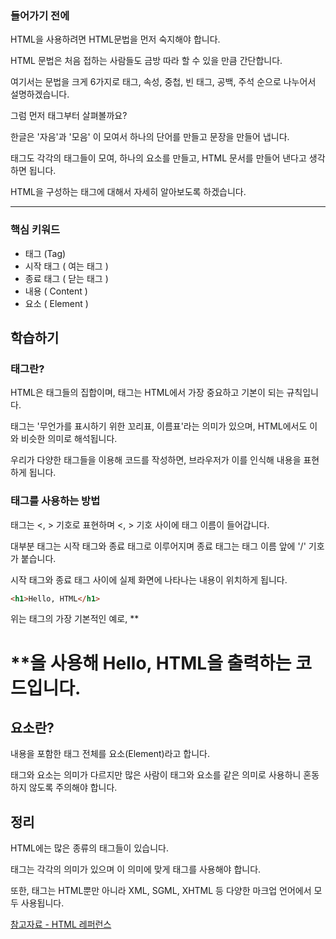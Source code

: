 
### 들어가기 전에
HTML을 사용하려면 HTML문법을 먼저 숙지해야 합니다.

HTML 문법은 처음 접하는 사람들도 금방 따라 할 수 있을 만큼 간단합니다.

여기서는 문법을 크게 6가지로 태그, 속성, 중첩, 빈 태그, 공백, 주석 순으로 나누어서 설명하겠습니다. 

 

그럼 먼저 태그부터 살펴볼까요? 

한글은 '자음'과 '모음' 이 모여서 하나의 단어를 만들고 문장을 만들어 냅니다.

태그도 각각의 태그들이 모여, 하나의 요소를 만들고, HTML 문서를 만들어 낸다고 생각하면 됩니다.

HTML을 구성하는 태그에 대해서 자세히 알아보도록 하겠습니다.

-----------


### 핵심 키워드

+ 태그 (Tag)
+ 시작 태그 ( 여는 태그 )
+ 종료 태그 ( 닫는 태그 )
+ 내용 ( Content )
+ 요소 ( Element )


## 학습하기

### 태그란?

HTML은 태그들의 집합이며, 태그는 HTML에서 가장 중요하고 기본이 되는 규칙입니다.

태그는 '무언가를 표시하기 위한 꼬리표, 이름표'라는 의미가 있으며, HTML에서도 이와 비슷한 의미로 해석됩니다.

우리가 다양한 태그들을 이용해 코드를 작성하면, 브라우저가 이를 인식해 내용을 표현하게 됩니다.


### 태그를 사용하는 방법

태그는 <, > 기호로 표현하며 <, > 기호 사이에 태그 이름이 들어갑니다.

대부분 태그는 시작 태그와 종료 태그로 이루어지며 종료 태그는 태그 이름 앞에 '/' 기호가 붙습니다.

시작 태그와 종료 태그 사이에 실제 화면에 나타나는 내용이 위치하게 됩니다. 

``` html
<h1>Hello, HTML</h1>
```


위는 태그의 가장 기본적인 예로, **<h1>**을 사용해 Hello, HTML을 출력하는 코드입니다.
 
 ## 요소란?
 
내용을 포함한 태그 전체를 요소(Element)라고 합니다.

태그와 요소는 의미가 다르지만 많은 사람이 태그와 요소를 같은 의미로 사용하니 혼동하지 않도록 주의해야 합니다.

## 정리

HTML에는 많은 종류의 태그들이 있습니다.

태그는 각각의 의미가 있으며 이 의미에 맞게 태그를 사용해야 합니다.

또한, 태그는 HTML뿐만 아니라 XML, SGML, XHTML 등 다양한 마크업 언어에서 모두 사용됩니다.



[참고자료 - HTML 레퍼런스](https://www.w3schools.com/tags/ref_byfunc.asp)
